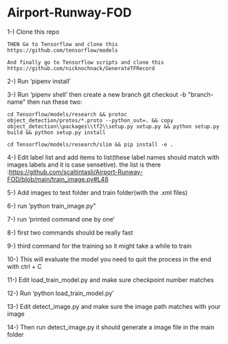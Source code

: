 # Airport-Runway-FOD

1-) Clone this repo
    
    THEN Go to Tensorflow and clone this https://github.com/tensorflow/models
    
    And finally go to Tensorflow scripts and clone this https://github.com/nicknochnack/GenerateTFRecord

2-) Run ‘pipenv install’

3-) Run ‘pipenv shell’ then create a new branch git checkout -b "branch-name" then run these two:
   
   `cd Tensorflow/models/research && protoc object_detection/protos/*.proto --python_out=. && copy object_detection\\packages\\tf2\\setup.py setup.py && python setup.py build && python setup.py install`
    
   `cd Tensorflow/models/research/slim && pip install -e .`


4-) Edit label list and add items to list(these label names should match with images labels and it is case sensetive). the list is there :https://github.com/scaltintasli/Airport-Runway-FOD/blob/main/train_image.py#L48

5-) Add images to test folder and train folder(with the .xml files) 

6-) run ‘python train_image.py”

7-) run ‘printed command one by one’

8-) first two commands should be really fast

9-) third command for the training so it might take a while to train

10-) This will evaluate the model you need to quit the process in the end with ctrl + C

11-) Edit load_train_model.py and make sure checkpoint number matches

12-) Run ‘python load_train_model.py’

13-) Edit detect_image.py and make sure the image path matches with your image

14-) Then run detect_image.py it should generate a image file in the main folder
